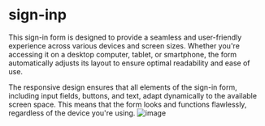 # sign-inp
This sign-in form is designed to provide a seamless and user-friendly experience across various devices and screen sizes. Whether you're accessing it on a desktop computer, tablet, or smartphone, the form automatically adjusts its layout to ensure optimal readability and ease of use.

The responsive design ensures that all elements of the sign-in form, including input fields, buttons, and text, adapt dynamically to the available screen space. This means that the form looks and functions flawlessly, regardless of the device you're using.
![image](https://github.com/nithyavugge/sign-inp/assets/112695439/088d6d51-ba9f-4182-8bfc-5e8c9e0220e4)
